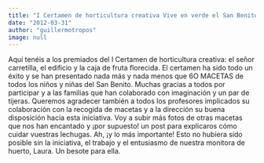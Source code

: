 ```yaml
---
title: "I Certamen de horticultura creativa Vive en verde el San Benito FALLO DEL JURADO"
date: "2012-03-31"
author: "guillermotropos"
image: null
---
```


Aquí tenéis a los premiados del I Certamen de horticultura creativa: el señor carretilla, el edificio y la caja de fruta florecida. El certamen ha sido todo un éxito y se han presentado nada más y nada menos que 6O MACETAS de todos los niños y niñas del San Benito. Muchas gracias a todos por participar y a las familias que han colaborado con imaginación y un par de tijeras. Queremos agradecer también a todos los profesores implicados su colaboración con la recogida de macetas y a la dirección su buena disposición hacia esta iniciativa. Voy a subir más fotos de otras macetas que nos han encantado y ¡por supuesto! un post para explicaros cómo cuidar vuestras lechugas. Ah, ¡y lo más importante! Esto no hubiera sido posible sin la iniciativa, el trabajo y el entusiasmo de nuestra monitora de huerto, Laura. Un besote para ella.
